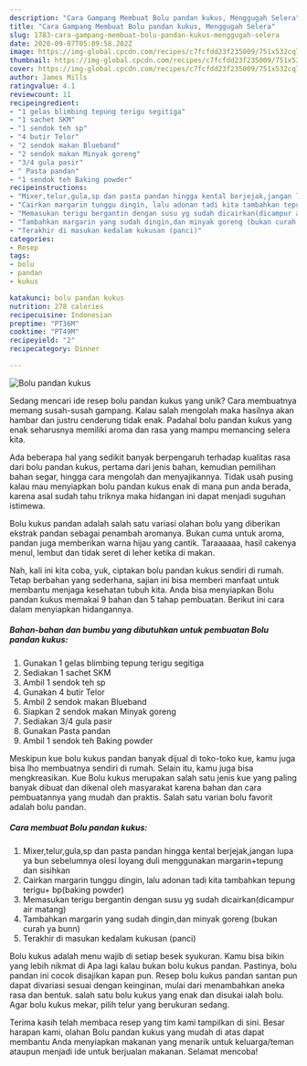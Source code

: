```yaml
---
description: "Cara Gampang Membuat Bolu pandan kukus, Menggugah Selera"
title: "Cara Gampang Membuat Bolu pandan kukus, Menggugah Selera"
slug: 1783-cara-gampang-membuat-bolu-pandan-kukus-menggugah-selera
date: 2020-09-07T05:09:58.202Z
image: https://img-global.cpcdn.com/recipes/c7fcfdd23f235009/751x532cq70/bolu-pandan-kukus-foto-resep-utama.jpg
thumbnail: https://img-global.cpcdn.com/recipes/c7fcfdd23f235009/751x532cq70/bolu-pandan-kukus-foto-resep-utama.jpg
cover: https://img-global.cpcdn.com/recipes/c7fcfdd23f235009/751x532cq70/bolu-pandan-kukus-foto-resep-utama.jpg
author: James Mills
ratingvalue: 4.1
reviewcount: 11
recipeingredient:
- "1 gelas blimbing tepung terigu segitiga"
- "1 sachet SKM"
- "1 sendok teh sp"
- "4 butir Telor"
- "2 sendok makan Blueband"
- "2 sendok makan Minyak goreng"
- "3/4 gula pasir"
- " Pasta pandan"
- "1 sendok teh Baking powder"
recipeinstructions:
- "Mixer,telur,gula,sp dan pasta pandan hingga kental berjejak,jangan lupa ya bun sebelumnya olesi loyang duli menggunakan margarin+tepung dan sisihkan"
- "Cairkan margarin tunggu dingin, lalu adonan tadi kita tambahkan tepung terigu+ bp(baking powder)"
- "Memasukan terigu bergantin dengan susu yg sudah dicairkan(dicampur air matang)"
- "Tambahkan margarin yang sudah dingin,dan minyak goreng (bukan curah ya bunn)"
- "Terakhir di masukan kedalam kukusan (panci)"
categories:
- Resep
tags:
- bolu
- pandan
- kukus

katakunci: bolu pandan kukus 
nutrition: 278 calories
recipecuisine: Indonesian
preptime: "PT36M"
cooktime: "PT49M"
recipeyield: "2"
recipecategory: Dinner

---
```



![Bolu pandan kukus](https://img-global.cpcdn.com/recipes/c7fcfdd23f235009/751x532cq70/bolu-pandan-kukus-foto-resep-utama.jpg)

Sedang mencari ide resep bolu pandan kukus yang unik? Cara membuatnya memang susah-susah gampang. Kalau salah mengolah maka hasilnya akan hambar dan justru cenderung tidak enak. Padahal bolu pandan kukus yang enak seharusnya memiliki aroma dan rasa yang mampu memancing selera kita.

Ada beberapa hal yang sedikit banyak berpengaruh terhadap kualitas rasa dari bolu pandan kukus, pertama dari jenis bahan, kemudian pemilihan bahan segar, hingga cara mengolah dan menyajikannya. Tidak usah pusing kalau mau menyiapkan bolu pandan kukus enak di mana pun anda berada, karena asal sudah tahu triknya maka hidangan ini dapat menjadi suguhan istimewa.

Bolu kukus pandan adalah salah satu variasi olahan bolu yang diberikan ekstrak pandan sebagai penambah aromanya. Bukan cuma untuk aroma, pandan juga memberikan warna hijau yang cantik. Taraaaaaa, hasil cakenya menul, lembut dan tidak seret di leher ketika di makan.


Nah, kali ini kita coba, yuk, ciptakan bolu pandan kukus sendiri di rumah. Tetap berbahan yang sederhana, sajian ini bisa memberi manfaat untuk membantu menjaga kesehatan tubuh kita. Anda bisa menyiapkan Bolu pandan kukus memakai 9 bahan dan 5 tahap pembuatan. Berikut ini cara dalam menyiapkan hidangannya.

<!--inarticleads1-->

##### Bahan-bahan dan bumbu yang dibutuhkan untuk pembuatan Bolu pandan kukus:

1. Gunakan 1 gelas blimbing tepung terigu segitiga
1. Sediakan 1 sachet SKM
1. Ambil 1 sendok teh sp
1. Gunakan 4 butir Telor
1. Ambil 2 sendok makan Blueband
1. Siapkan 2 sendok makan Minyak goreng
1. Sediakan 3/4 gula pasir
1. Gunakan  Pasta pandan
1. Ambil 1 sendok teh Baking powder


Meskipun kue bolu kukus pandan banyak dijual di toko-toko kue, kamu juga bisa lho membuatnya sendiri di rumah. Selain itu, kamu juga bisa mengkreasikan. Kue Bolu kukus merupakan salah satu jenis kue yang paling banyak dibuat dan dikenal oleh masyarakat karena bahan dan cara pembuatannya yang mudah dan praktis. Salah satu varian bolu favorit adalah bolu pandan. 

<!--inarticleads2-->

##### Cara membuat Bolu pandan kukus:

1. Mixer,telur,gula,sp dan pasta pandan hingga kental berjejak,jangan lupa ya bun sebelumnya olesi loyang duli menggunakan margarin+tepung dan sisihkan
1. Cairkan margarin tunggu dingin, lalu adonan tadi kita tambahkan tepung terigu+ bp(baking powder)
1. Memasukan terigu bergantin dengan susu yg sudah dicairkan(dicampur air matang)
1. Tambahkan margarin yang sudah dingin,dan minyak goreng (bukan curah ya bunn)
1. Terakhir di masukan kedalam kukusan (panci)


Bolu kukus adalah menu wajib di setiap besek syukuran. Kamu bisa bikin yang lebih nikmat di Apa lagi kalau bukan bolu kukus pandan. Pastinya, bolu pandan ini cocok disajikan kapan pun. Resep bolu kukus pandan santan pun dapat divariasi sesuai dengan keinginan, mulai dari menambahkan aneka rasa dan bentuk. salah satu bolu kukus yang enak dan disukai ialah bolu. Agar bolu kukus mekar, pilih telur yang berukuran sedang. 

Terima kasih telah membaca resep yang tim kami tampilkan di sini. Besar harapan kami, olahan Bolu pandan kukus yang mudah di atas dapat membantu Anda menyiapkan makanan yang menarik untuk keluarga/teman ataupun menjadi ide untuk berjualan makanan. Selamat mencoba!
